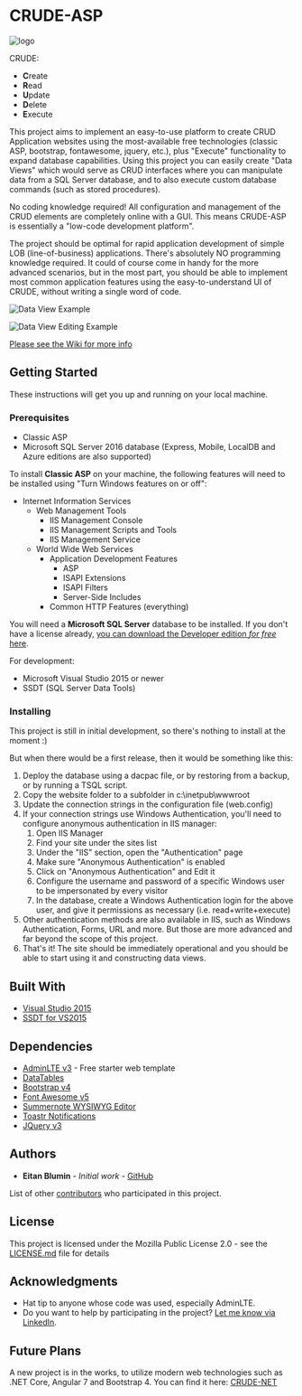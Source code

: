
# CRUDE-ASP

![logo](favicon.png "CRUDE ASP Logo")

CRUDE:

- **C**reate
- **R**ead
- **U**pdate
- **D**elete
- **E**xecute

This project aims to implement an easy-to-use platform to create CRUD Application websites using the most-available free technologies (classic ASP, bootstrap, fontawesome, jquery, etc.), plus "Execute" functionality to expand database capabilities.
Using this project you can easily create "Data Views" which would serve as CRUD interfaces where you can manipulate data from a SQL Server database, and to also execute custom database commands (such as stored procedures).

No coding knowledge required! All configuration and management of the CRUD elements are completely online with a GUI. This means CRUDE-ASP is essentially a "low-code development platform".

The project should be optimal for rapid application development of simple LOB (line-of-business) applications.
There's absolutely NO programming knowledge required.
It could of course come in handy for the more advanced scenarios, but in the most part, you should be able to implement most common application features using the easy-to-understand UI of CRUDE, without writing a single word of code.

![Data View Example](images/dataview_basic_toastr.png "Featuring angular datatables and toastr notifications")

![Data View Editing Example](images/dataview_editing.png "Bootstrap Modals are supported")

[Please see the Wiki for more info](https://github.com/EitanBlumin/CRUDE-ASP/wiki)

## Getting Started

These instructions will get you up and running on your local machine.

### Prerequisites

- Classic ASP
- Microsoft SQL Server 2016 database (Express, Mobile, LocalDB and Azure editions are also supported)

To install **Classic ASP** on your machine, the following features will need to be installed using "Turn Windows features on or off":
- Internet Information Services
  - Web Management Tools
    - IIS Management Console
    - IIS Management Scripts and Tools
    - IIS Management Service
  - World Wide Web Services
    - Application Development Features
      - ASP
 	  - ISAPI Extensions
 	  - ISAPI Filters
 	  - Server-Side Includes
    - Common HTTP Features (everything)

You will need a **Microsoft SQL Server** database to be installed.
If you don't have a license already, [you can download the Developer edition *for free* here](https://www.microsoft.com/en-us/sql-server/sql-server-downloads).

For development:

- Microsoft Visual Studio 2015 or newer
- SSDT (SQL Server Data Tools)

### Installing

This project is still in initial development, so there's nothing to install at the moment :)

But when there would be a first release, then it would be something like this:

1. Deploy the database using a dacpac file, or by restoring from a backup, or by running a TSQL script.
2. Copy the website folder to a subfolder in c:\inetpub\wwwroot
3. Update the connection strings in the configuration file (web.config)
4. If your connection strings use Windows Authentication, you'll need to configure anonymous authentication in IIS manager:
    1. Open IIS Manager
    2. Find your site under the sites list
    3. Under the "IIS" section, open the "Authentication" page
    4. Make sure "Anonymous Authentication" is enabled
    5. Click on "Anonymous Authentication" and Edit it
    6. Configure the username and password of a specific Windows user to be impersonated by every visitor
    7. In the database, create a Windows Authentication login for the above user, and give it permissions as necessary (i.e. read+write+execute)
5. Other authentication methods are also available in IIS, such as Windows Authentication, Forms, URL and more. But those are more advanced and far beyond the scope of this project.
6. That's it! The site should be immediately operational and you should be able to start using it and constructing data views.

## Built With

* [Visual Studio 2015](https://visualstudio.microsoft.com/vs/older-downloads/)
* [SSDT for VS2015](https://docs.microsoft.com/en-us/sql/ssdt/previous-releases-of-sql-server-data-tools-ssdt-and-ssdt-bi)

## Dependencies

* [AdminLTE v3](https://adminlte.io/) - Free starter web template
* [DataTables](https://www.datatables.net/)
* [Bootstrap v4](http://getbootstrap.com)
* [Font Awesome v5](https://www.fontawesome.com)
* [Summernote WYSIWYG Editor](https://summernote.org/)
* [Toastr Notifications](https://github.com/CodeSeven/toastr)
* [JQuery v3](https://jquery.com/)

## Authors

* **Eitan Blumin** - *Initial work* - [GitHub](https://github.com/EitanBlumin)

List of other [contributors](https://github.com/EitanBlumin/CRUDE-ASP/graphs/contributors) who participated in this project.

## License

This project is licensed under the Mozilla Public License 2.0 - see the [LICENSE.md](https://github.com/EitanBlumin/CRUDE-ASP/blob/master/LICENSE) file for details

## Acknowledgments

* Hat tip to anyone whose code was used, especially AdminLTE.
* Do you want to help by participating in the project? [Let me know via LinkedIn](https://www.linkedin.com/in/eitanblumin).

## Future Plans

A new project is in the works, to utilize modern web technologies such as .NET Core, Angular 7 and Bootstrap 4.
You can find it here: [CRUDE-NET](https://github.com/EitanBlumin/CRUDE-NET)
